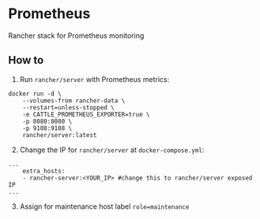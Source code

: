 # Prometheus
Rancher stack for Prometheus monitoring

## How to

1. Run `rancher/server` with Prometheus metrics:

```
docker run -d \
    --volumes-from rancher-data \
    --restart=unless-stopped \
    -e CATTLE_PROMETHEUS_EXPORTER=true \
    -p 8080:8080 \
    -p 9108:9108 \
    rancher/server:latest
```

2. Change the IP for `rancher/server` at `docker-compose.yml`:

```
...
    extra_hosts:
    - rancher-server:<YOUR_IP> #change this to rancher/server exposed IP
...
```

3. Assign for maintenance host label `role=maintenance`
